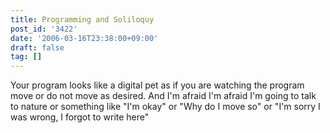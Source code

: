 ```yaml
---
title: Programming and Soliloquy
post_id: '3422'
date: '2006-03-16T23:38:00+09:00'
draft: false
tag: []
---
```


Your program looks like a digital pet as if you are watching the program move or do not move as desired. And I'm afraid I'm afraid I'm going to talk to nature or something like "I'm okay" or "Why do I move so" or "I'm sorry I was wrong, I forgot to write here"